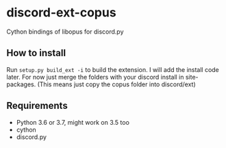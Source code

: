 # discord-ext-copus
Cython bindings of libopus for discord.py

## How to install
Run `setup.py build_ext -i` to build the extension.  I will add the install code later.  For now just merge the folders with your discord install in site-packages. (This means just copy the copus folder into discord/ext)

## Requirements
- Python 3.6 or 3.7, might work on 3.5 too
- cython
- discord.py
